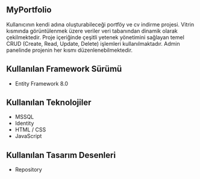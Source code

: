 ## MyPortfolio

Kullanıcının kendi adına oluşturabileceği portföy ve cv indirme projesi. Vitrin kısmında görüntülenmek üzere veriler veri tabanından dinamik olarak çekilmektedir. Proje içeriğinde çeşitli yetenek yönetimini sağlayan temel CRUD (Create, Read, Update, Delete) işlemleri kullanılmaktadır. Admin panelinde projenin her kısmı düzenlenebilmektedir. 

## Kullanılan Framework Sürümü

- Entity Framework 8.0

## Kullanılan Teknolojiler

- MSSQL
- Identity
- HTML / CSS
- JavaScript

## Kullanılan Tasarım Desenleri

- Repository
